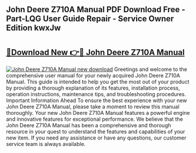 ## John Deere Z710A Manual PDF Download Free - Part-LQG User Guide Repair - Service Owner Edition kwxJw

# <h2><a href="http://bc92275.oget.top/?id=John+Deere+Z710A+Manual">🔗Download New 👉🔴 John Deere Z710A Manual</a></h2>

[![John Deere Z710A Manual new download](https://i.imgur.com/5g1atiW.png)](http://bc92275.oget.top/?id=John+Deere+Z710A+Manual)
Greetings and welcome to the comprehensive user manual for your newly acquired John Deere Z710A Manual. This guide is intended to help you get the most out of your product by providing a thorough explanation of its features, installation process, operation instructions, maintenance tips, and troubleshooting procedures. Important Information Ahead To ensure the best experience with your new John Deere Z710A Manual, please take a moment to review this manual thoroughly. Your new John Deere Z710A Manual features a powerful engine and innovative features for exceptional performance. We believe that the John Deere Z710A Manual has been a comprehensive and thorough resource in your quest to understand the features and capabilities of your new item. If you need any assistance or have any questions, our customer service team is always available.

